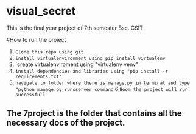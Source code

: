 # visual_secret
This is the final year  project of 7th semester Bsc. CSIT


#How to run the project
1. `Clone this repo using git`
2. `install virtualenvironment using pip install virtualenv`
3. `create virtualenviroment using  "virtualenv venv"
4. `install dependencies and libraries using "pip install -r requirements.txt" `
5. `navigate to folder where there is manage.py in terminal and type "python manage.py runsserver command`
6.`Boom the project will run successfull`

## The 7project is the folder that contains all the necessary docs of the project.
